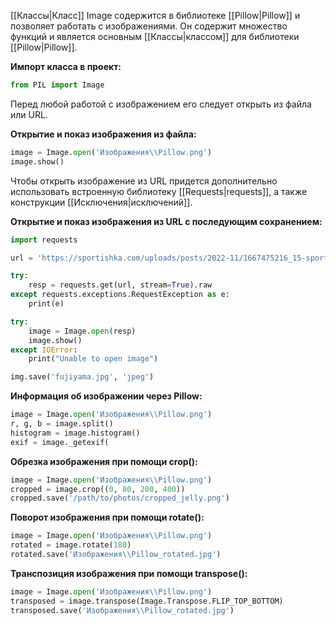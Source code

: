 [[Классы|Класс]] Image содержится в библиотеке [[Pillow|Pillow]] и позволяет работать с изображениями. Он содержит множество функций и является основным [[Классы|классом]] для библиотеки [[Pillow|Pillow]].

**Импорт класса в проект:**

```Python
from PIL import Image
```

Перед любой работой с изображением его следует открыть из файла или URL.

**Открытие и показ изображения из файла:**

```Python
image = Image.open('Изображения\\Pillow.png')
image.show()
```

Чтобы открыть изображение из URL придется дополнительно использовать встроенную библиотеку [[Requests|requests]], а также конструкции [[Исключения|исключений]].

**Открытие и показ изображения из URL с последующим сохранением:**

```Python
import requests

url = 'https://sportishka.com/uploads/posts/2022-11/1667475216_15-sportishka-com-p-yaponskaya-gora-fudziyama-instagram-16.jpg'

try:
    resp = requests.get(url, stream=True).raw
except requests.exceptions.RequestException as e:
    print(e)

try:
    image = Image.open(resp)
    image.show()
except IOError:
    print("Unable to open image")

img.save('fujiyama.jpg', 'jpeg')
```

**Информация об изображении через Pillow:**

```Python
image = Image.open('Изображения\\Pillow.png')
r, g, b = image.split()
histogram = image.histogram()
exif = image._getexif(
```

**Обрезка изображения при помощи crop():**

```Python
image = Image.open('Изображения\\Pillow.png')
cropped = image.crop((0, 80, 200, 400))
cropped.save('/path/to/photos/cropped_jelly.png')
```

**Поворот изображения при помощи rotate():**

```Python
image = Image.open('Изображения\\Pillow.png')
rotated = image.rotate(180)
rotated.save('Изображения\\Pillow_rotated.jpg')
```

**Транспозиция изображения при помощи transpose():**

```Python
image = Image.open('Изображения\\Pillow.png')
transposed = image.transpose(Image.Transpose.FLIP_TOP_BOTTOM)
transposed.save('Изображения\\Pillow_rotated.jpg')
```